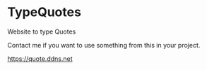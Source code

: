 # TypeQuotes
Website to type Quotes

Contact me if you want to use something from this in your project.

https://quote.ddns.net
